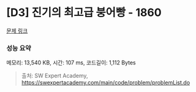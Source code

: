 # [D3] 진기의 최고급 붕어빵 - 1860 

[문제 링크](https://swexpertacademy.com/main/code/problem/problemDetail.do?contestProbId=AV5LsaaqDzYDFAXc) 

### 성능 요약

메모리: 13,540 KB, 시간: 107 ms, 코드길이: 1,112 Bytes



> 출처: SW Expert Academy, https://swexpertacademy.com/main/code/problem/problemList.do
